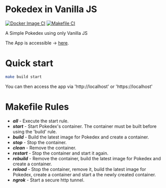 # Pokedex in Vanilla JS
[![Docker Image CI](https://github.com/Kori-San/pokedex-vanilla/actions/workflows/docker.yml/badge.svg)](https://github.com/Kori-San/pokedex-vanilla/actions/workflows/docker.yml) [![Makefile CI](https://github.com/Kori-San/pokedex-vanilla/actions/workflows/make.yml/badge.svg)](https://github.com/Kori-San/pokedex-vanilla/actions/workflows/make.yml)

A Simple Pokedex using only Vanilla JS

The App is accessible → [here](https://pokedex-kori-san.vercel.app/).

# Quick start
```bash
make build start
```
You can then access the app via 'http://localhost' or 'https://localhost'

# Makefile Rules
- ***all*** - Execute the start rule.
- ***start*** - Start Pokedex's container. The container must be built before using the 'build' rule.
- ***build*** - Build the latest image for Pokedex and create a container.
- ***stop*** - Stop the container.
- ***clean*** - Remove the container.
- ***restart*** - Stop the container and start it again.
- ***rebuild*** - Remove the container, build the latest image for Pokedex and create a container.
- ***reload*** - Stop the container, remove it, build the latest image for Pokedex, create a container and start a the newly created container.
- ***ngrok*** - Start a secure http tunnel.
